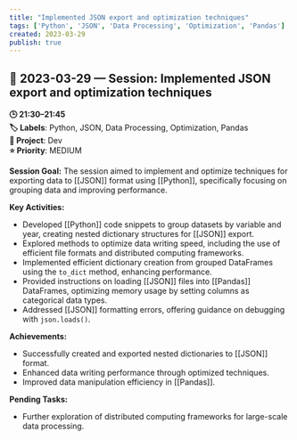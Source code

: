 ```yaml
---
title: "Implemented JSON export and optimization techniques"
tags: ['Python', 'JSON', 'Data Processing', 'Optimization', 'Pandas']
created: 2023-03-29
publish: true
---
```


## 📅 2023-03-29 — Session: Implemented JSON export and optimization techniques

**🕒 21:30–21:45**  
**🏷️ Labels**: Python, JSON, Data Processing, Optimization, Pandas  
**📂 Project**: Dev  
**⭐ Priority**: MEDIUM  


**Session Goal:**
The session aimed to implement and optimize techniques for exporting data to [[JSON]] format using [[Python]], specifically focusing on grouping data and improving performance.

**Key Activities:**
- Developed [[Python]] code snippets to group datasets by variable and year, creating nested dictionary structures for [[JSON]] export.
- Explored methods to optimize data writing speed, including the use of efficient file formats and distributed computing frameworks.
- Implemented efficient dictionary creation from grouped DataFrames using the `to_dict` method, enhancing performance.
- Provided instructions on loading [[JSON]] files into [[Pandas]] DataFrames, optimizing memory usage by setting columns as categorical data types.
- Addressed [[JSON]] formatting errors, offering guidance on debugging with `json.loads()`.

**Achievements:**
- Successfully created and exported nested dictionaries to [[JSON]] format.
- Enhanced data writing performance through optimized techniques.
- Improved data manipulation efficiency in [[Pandas]].

**Pending Tasks:**
- Further exploration of distributed computing frameworks for large-scale data processing.
